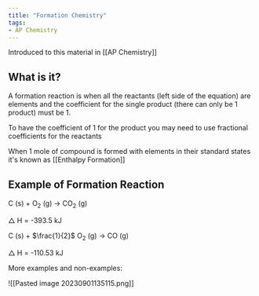 ```yaml
---
title: "Formation Chemistry"
tags:
- AP Chemistry
---
```


Introduced to this material in [[AP Chemistry]]

## What is it?

A formation reaction is when all the reactants (left side of the equation) are elements and the coefficient for the single product (there can only be 1 product) must be 1. 

To have the coefficient of 1 for the product you may need to use fractional coefficients for the reactants

When 1 mole of compound is formed with elements in their standard states it's known as [[Enthalpy Formation]]

## Example of Formation Reaction

C (s) + O$_2$ (g) -> CO$_2$ (g)

$\triangle$ H = -393.5 kJ

C (s) + $\frac{1}{2}$ O$_2$ (g) -> CO (g)

$\triangle$ H = -110.53 kJ

More examples and non-examples:

![[Pasted image 20230901135115.png]]

